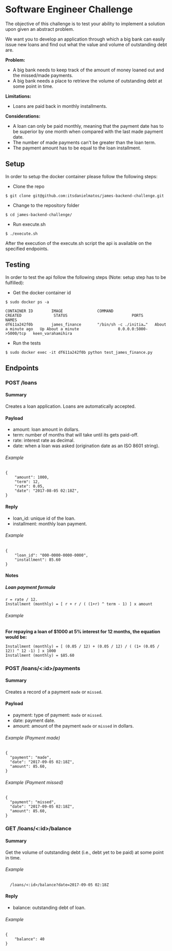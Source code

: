 # Software Engineer Challenge

The objective of this challenge is to test your ability to implement a solution upon given an abstract problem.

We want you to develop an application through which a big bank can easily issue new loans and find out what the value and volume of outstanding debt are.

<b>Problem:</b>
- A big bank needs to keep track of the amount of money loaned out and the missed/made payments.
- A big bank needs a place to retrieve the volume of outstanding debt at some point in time.

<b>Limitations:</b>
- Loans are paid back in monthly installments.

<b>Considerations:</b>
- A loan can only be paid monthly, meaning that the payment date has to be superior by one month when compared with the last made payment date.
- The number of made payments can't be greater than the loan term.
- The payment amount has to be equal to the loan installment.

## Setup

In order to setup the docker container please follow the following steps:

- Clone the repo
```
$ git clone git@github.com:itsdanielmatos/james-backend-challenge.git
```

- Change to the repository folder
```
$ cd james-backend-challenge/
```
- Run execute.sh
```
$ ./execute.sh
```

After the execution of the execute.sh script the api is available on the specified endpoints.

## Testing

In order to test the api follow the following steps (Note: setup step has to be fulfilled):

- Get the docker container id
```
$ sudo docker ps -a
```
```
CONTAINER ID        IMAGE               COMMAND                  CREATED              STATUS                            PORTS                    NAMES
df611a242f0b        james_finance       "/bin/sh -c ./initia…"   About a minute ago   Up About a minute                 0.0.0.0:5000->5000/tcp   keen_varahamihira
```

- Run the tests
```
$ sudo docker exec -it df611a242f0b python test_james_finance.py
```

## Endpoints

### POST /loans

#### Summary

Creates a loan application. Loans are automatically accepted.

#### Payload
- amount: loan amount in dollars.
- term: number of months that will take until its gets paid-off.
- rate: interest rate as decimal.
- date: when a loan was asked (origination date as an ISO 8601 string).

###### Example
```
{
	"amount": 1000,
	"term": 12,
	"rate": 0.05,
	"date": "2017-08-05 02:18Z",
}
```

#### Reply

- loan_id: unique id of the loan.
- installment: monthly loan payment.

###### Example

```
{
	"loan_id": "000-0000-0000-0000",
	"installment": 85.60
}
```

#### Notes

##### Loan payment formula

```
r = rate / 12.
Installment (monthly) = [ r + r / ( (1+r) ^ term - 1) ] x amount
```

###### Example

<b>For repaying a loan of $1000 at 5% interest for 12 months, the equation would be:</b>
```
Installment (monthly) = [ (0.05 / 12) + (0.05 / 12) / ( (1+ (0.05 / 12)) ^ 12 -1) ] x 1000
Installment (monthly) = $85.60
```

### POST /loans/<:id>/payments

#### Summary

Creates a record of a payment `made` or `missed`.

#### Payload

- payment: type of payment: `made` or `missed`.
- date: payment date.
- amount: amount of the payment `made` or `missed` in dollars.

###### Example (Payment made)
```
{
  "payment": "made",
  "date": "2017-09-05 02:18Z",
  "amount": 85.60,
}
```
###### Example (Payment missed)
```
{
  "payment": "missed",
  "date": "2017-09-05 02:18Z",
  "amount": 85.60,
}
```

### GET /loans/<:id>/balance

#### Summary

Get the volume of outstanding debt (i.e., debt yet to be paid) at some point in time.


###### Example   
```
  /loans/<:id>/balance?date=2017-09-05 02:18Z
```

#### Reply

- balance: outstanding debt of loan.

###### Example
```
{
	"balance": 40
}
```

